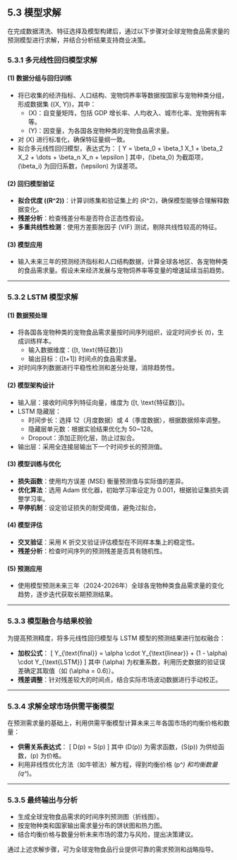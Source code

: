 ## 5.3 模型求解

在完成数据清洗、特征选择及模型构建后，通过以下步骤对全球宠物食品需求量的预测模型进行求解，并结合分析结果支持商业决策。

### 5.3.1 多元线性回归模型求解

#### (1) **数据分组与回归训练**
- 将已收集的经济指标、人口结构、宠物饲养率等数据按国家与宠物种类分组，形成数据集 \((X, Y)\)，其中：
  - \(X\)：自变量矩阵，包括 GDP 增长率、人均收入、城市化率、宠物拥有率等。
  - \(Y\)：因变量，为各国各宠物种类的宠物食品需求量。
- 对 \(X\) 进行标准化，确保特征量纲一致。
- 拟合多元线性回归模型，表达式为：
  \[
  Y = \beta_0 + \beta_1 X_1 + \beta_2 X_2 + \dots + \beta_n X_n + \epsilon
  \]
  其中，\(\beta_0\) 为截距项，\(\beta_i\) 为回归系数，\(\epsilon\) 为误差项。

#### (2) **回归模型验证**
- **拟合优度 (\(R^2\))**：计算训练集和验证集上的 \(R^2\)，确保模型能够合理解释数据变化。
- **残差分析**：检查残差分布是否符合正态性假设。
- **多重共线性检测**：使用方差膨胀因子 (VIF) 测试，剔除共线性较高的特征。

#### (3) **模型应用**
- 输入未来三年的预测经济指标和人口结构数据，计算全球各地区、各宠物种类的食品需求量。假设未来经济发展与宠物饲养率等变量的增速延续当前趋势。

---

### 5.3.2 LSTM 模型求解

#### (1) **数据预处理**
- 将各国各宠物种类的宠物食品需求量按时间序列组织，设定时间步长 \(t\)，生成训练样本。
  - 输入数据维度：\([t, \text{特征数}]\)
  - 输出目标：\([t+1]\) 时间点的食品需求量。
- 对时间序列数据进行平稳性检测和差分处理，消除趋势性。

#### (2) **模型架构设计**
- 输入层：接收时间序列特征向量，维度为 \([t, \text{特征数}]\)。
- LSTM 隐藏层：
  - 时间步长：选择 12（月度数据）或 4（季度数据），根据数据频率调整。
  - 隐藏层单元数：根据实验结果优化为 50~128。
  - Dropout：添加正则化层，防止过拟合。
- 输出层：采用全连接层输出下一个时间步长的预测值。

#### (3) **模型训练与优化**
- **损失函数**：使用均方误差 (MSE) 衡量预测值与实际值的差异。
- **优化算法**：选用 Adam 优化器，初始学习率设定为 0.001，根据验证集损失调整学习率。
- **早停机制**：设定验证损失的耐受阈值，避免过拟合。

#### (4) **模型评估**
- **交叉验证**：采用 K 折交叉验证评估模型在不同样本集上的稳定性。
- **残差分析**：检查时间序列的预测残差是否具有随机性。

#### (5) **预测应用**
- 使用模型预测未来三年（2024-2026年）全球各宠物种类食品需求量的变化趋势，逐步迭代获取长期预测结果。

---

### 5.3.3 模型融合与结果校验

为提高预测精度，将多元线性回归模型与 LSTM 模型的预测结果进行加权融合：
- **加权公式**：
  \[
  Y_{\text{final}} = \alpha \cdot Y_{\text{linear}} + (1 - \alpha) \cdot Y_{\text{LSTM}}
  \]
  其中 \(\alpha\) 为权重系数，利用历史数据的验证误差确定其取值（如 \(\alpha = 0.6\)）。
- **残差调整**：针对残差较大的时间点，结合实际市场波动数据进行手动校正。

---

### 5.3.4 求解全球市场供需平衡模型

在预测需求量的基础上，利用供需平衡模型计算未来三年各国市场的均衡价格和数量：
- **供需关系表达式**：
  \[
  D(p) = S(p)
  \]
  其中 \(D(p)\) 为需求函数，\(S(p)\) 为供给函数，\(p\) 为价格。
- 利用非线性优化方法（如牛顿法）解方程，得到均衡价格 \(p^*\) 和均衡数量 \(q^*\)。

---

### 5.3.5 最终输出与分析

- 生成全球宠物食品需求的时间序列预测图（折线图）。
- 按宠物种类和国家输出需求量分布的饼状图和热力图。
- 结合均衡价格与数量分析未来市场的潜力与风险，提出决策建议。

通过上述求解步骤，可为全球宠物食品行业提供可靠的需求预测和战略指导。